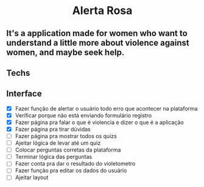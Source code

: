 <html>   
<h1 align="center">
   Alerta Rosa
</h1>

<h2>It's a application made for women who want to understand a little more about violence against women, and maybe seek help.</h2>

## Techs


## Interface


</html>  

- [x] Fazer função de alertar o usuário todo erro que acontecer na plataforma
- [x] Verificar porque não está enviando formulário registro
- [x] Fazer página pra falar o que é violencia e dizer o que é a aplicação
- [x] Fazer página pra tirar dúvidas
- [ ] Fazer página pra mostrar todos os quizs
- [ ] Ajeitar lógica de levar até um quiz
- [ ] Colocar perguntas corretas da plataforma
- [ ] Terminar lógica das perguntas
- [ ] Fazer conta pra dar o resultado do violetometro
- [ ] Fazer função pra editar os dados do usuário
- [ ] Ajeitar layout